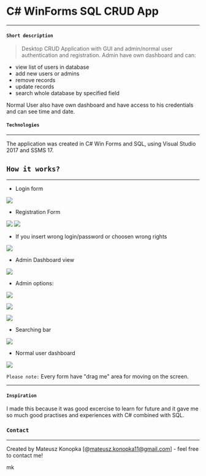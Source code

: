 # C# WinForms SQL CRUD App
---
#### `Short description`
> Desktop CRUD Application with GUI and admin/normal user authentication and registration.
Admin have own dashboard and can:
- view list of users in database
- add new users or admins
- remove records
- update records
- search whole database by specified field

Normal User also have own dashboard and have access to his credentials and can see time and date.

#### `Technologies` 
---
The application was created in C# Win Forms and SQL, using Visual Studio 2017 and SSMS 17.

## `How it works?`
---
- Login form

![](http://imgurl.pl/img/login-form_5c855bd9775dd.jpg)
- Registration Form

![](http://imgurl.pl/img/registration-form_5c855c145dccb.jpg) 
![](http://imgurl.pl/img/accoutn-created---popout_5c855c145cf0c.jpg)

- If you insert wrong login/password or choosen wrong rights

![](http://imgurl.pl/img/wrong-cred-or-login-or-pass---popout_5c855c145e20d.jpg)

- Admin Dashboard view

 ![](http://imgurl.pl/img/admin-dash_5c855c145d672.jpg)
 
- Admin options:

![](http://imgurl.pl/img/add-new-user2_5c855c145d2a9.jpg)

![](http://imgurl.pl/img/deleting-user-by-admin_5c855c145d819.jpg)

![](http://imgurl.pl/img/update-user_5c855c145e01e.jpg)

- Searching bar

![](http://imgurl.pl/img/searching_5c855c145de74.jpg)

- Normal user dashboard

![](http://imgurl.pl/img/normal-user-dash_5c855c145db44.jpg)

`Please note:` Every form have "drag me" area for moving on the screen.
-- --
#### `Inspiration`
I made this because it was good excercise to learn for future and it gave me so much good practises and experiences with C# combined with SQL.

### `Contact`
-- --
Created by Mateusz Konopka [@mateusz.konopka11@gmail.com] - feel free to contact me!

mk
